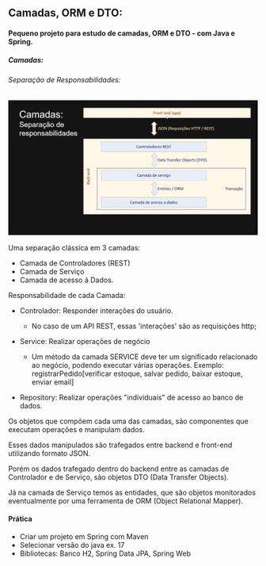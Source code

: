 ## Camadas, ORM e DTO:

#### Pequeno projeto para estudo de camadas, ORM e DTO - com Java e Spring.

##### Camadas:

###### Separação de Responsabilidades:

![Camadas](../assets/camadasOrmDto/camadasSepResp.png)

Uma separação clássica em 3 camadas:

- Camada de Controladores (REST)
- Camada de Serviço
- Camada de acesso á Dados.

Responsabilidade de cada Camada:

- Controlador: Responder interações do usuário.

  - No caso de um API REST, essas 'interações' são as requisições http;

- Service: Realizar operações de negócio
  - Um método da camada SERVICE deve ter um significado relacionado ao negócio, podendo executar várias
    operações. Exemplo: registrarPedido[verificar estoque, salvar pedido, baixar estoque, enviar email]
- Repository: Realizar operações "individuais" de acesso ao banco de dados.

Os objetos que compõem cada uma das camadas, são componentes que executam operações e manipulam dados.

Esses dados manipulados são trafegados entre backend e front-end utilizando formato JSON.

Porém os dados trafegado dentro do backend entre as camadas de Controlador e de Serviço, são objetos DTO (Data Transfer Objects).

Já na camada de Serviço temos as entidades, que são objetos monitorados eventualmente por uma ferramenta de ORM (Object Relational Mapper).

#### Prática

- Criar um projeto em Spring com Maven
- Selecionar versão do java ex. 17
- Bibliotecas: Banco H2, Spring Data JPA, Spring Web
